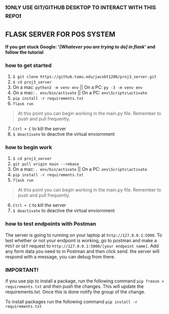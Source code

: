 ### :exclamation:ONLY USE GIT/GITHUB DESKTOP TO INTERACT WITH THIS REPO:exclamation:

## FLASK SERVER FOR POS SYSTEM

**If you get stuck Google: '*[Whatever you are trying to do] in flask*' and follow the tutorial**

### how to get started

1. ```$ git clone https://github.tamu.edu/jacobt1206/proj3_server.git```
2. ```$ cd proj3_server```
3. On a mac: ```python3 -m venv env``` || On a PC: ```py -3 -m venv env```
4. On a mac: ```. env/bin/activate``` || On a PC: ```env\Scripts\activate```
5. ```pip install -r requirements.txt```
6. ```flask run```
> At this point you can begin working in the main.py file. Remember to push and pull frequently.
7. ```Ctrl + C``` to kill the server
8. ```$ deactivate``` to deactive the virtual enviornment

### how to begin work

1. ```$ cd proj3_server```
2. ```git pull origin main --rebase```
3. On a mac: ```. env/bin/activate``` || On a PC: ```env\Scripts\activate```
4. ```pip install -r requirements.txt```
5. ```flask run```
> At this point you can begin working in the main.py file. Remember to push and pull frequently.
6. ```Ctrl + C``` to kill the server
7. ```$ deactivate``` to deactive the virtual enviornment


### how to test endpoints with Postman

The server is going to running on your laptop at `http://127.0.0.1:5000`. To test whether or not your endpoint is working, go to postman and make a `POST` or `GET` request to `http://127.0.0.1:5000/[your endpoint name]`. Add any form data you need to in Postman and then click send. the server will respond with a message, you can debug from there.

### IMPORTANT!

if you use pip to install a package, run the following command ```pip freeze > requirements.txt``` and then push the changes. This will update the requirements.txt. Once this is done notify the group of the change.

To install packages run the following command ```pip install -r requirements.txt```
